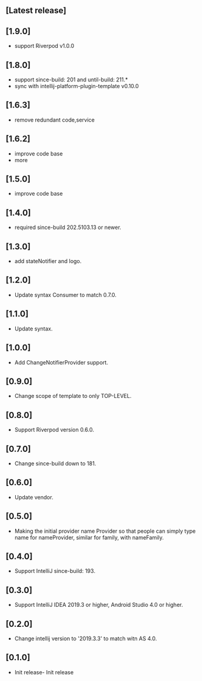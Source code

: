 <!-- Keep a Changelog guide -> https://keepachangelog.com -->

## [Latest release]

## [1.9.0]

- support Riverpod v1.0.0

## [1.8.0]

- support since-build: 201 and until-build: 211.*
- sync with intellij-platform-plugin-template v0.10.0

## [1.6.3]

- remove redundant code,service

## [1.6.2]

- improve code base
- more

## [1.5.0]

- improve code base

## [1.4.0]

- required since-build 202.5103.13 or newer.

## [1.3.0]

- add stateNotifier and logo.

## [1.2.0]

- Update syntax Consumer to match 0.7.0.

## [1.1.0]

- Update syntax.

## [1.0.0]

- Add ChangeNotifierProvider support.

## [0.9.0]

- Change scope of template to only TOP-LEVEL.

## [0.8.0]

- Support Riverpod version 0.6.0.

## [0.7.0]

- Change since-build down to 181.

## [0.6.0]

- Update vendor.

## [0.5.0]

- Making the initial provider name Provider so that people can simply type name for nameProvider, similar for family,
  with nameFamily.

## [0.4.0]

- Support IntelliJ since-build: 193.

## [0.3.0]

- Support IntelliJ IDEA 2019.3 or higher, Android Studio 4.0 or higher.

## [0.2.0]

- Change intellij version to '2019.3.3' to match witn AS 4.0.

## [0.1.0]

- Init release- Init release
